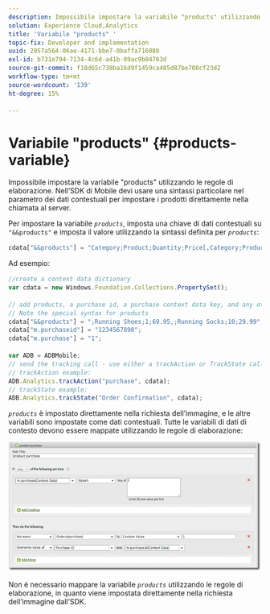 ```yaml
---
description: Impossibile impostare la variabile "products" utilizzando le regole di elaborazione. Nell’SDK di Mobile devi usare una sintassi particolare nel parametro dei dati contestuali per impostare i prodotti direttamente nella chiamata al server.
solution: Experience Cloud,Analytics
title: 'Variabile "products" '
topic-fix: Developer and implementation
uuid: 2057a564-06ae-4171-bbe7-0baffa71608b
exl-id: b731e794-7134-4c6d-a41b-09ac9b84763d
source-git-commit: f18d65c738ba16d9f1459ca485d87be708cf23d2
workflow-type: tm+mt
source-wordcount: '139'
ht-degree: 15%

---
```


# Variabile &quot;products&quot; {#products-variable}

Impossibile impostare la variabile &quot;products&quot; utilizzando le regole di elaborazione. Nell’SDK di Mobile devi usare una sintassi particolare nel parametro dei dati contestuali per impostare i prodotti direttamente nella chiamata al server.

Per impostare la variabile *`products`*, imposta una chiave di dati contestuali su `"&&products"` e imposta il valore utilizzando la sintassi definita per *`products`*:

```js
cdata["&&products"] = "Category;Product;Quantity;Price[,Category;Product;Quantity;Price]";
```

Ad esempio:

```js
//create a context data dictionary 
var cdata = new Windows.Foundation.Collections.PropertySet(); 
 
// add products, a purchase id, a purchase context data key, and any other data you want to collect. 
// Note the special syntax for products 
cdata["&&products"] = ";Running Shoes;1;69.95,;Running Socks;10;29.99"; 
cdata["m.purchaseid"] = "1234567890"; 
cdata["m.purchase"] = "1"; 
 
var ADB = ADBMobile; 
// send the tracking call - use either a trackAction or TrackState call. 
// trackAction example: 
ADB.Analytics.trackAction("purchase", cdata); 
// trackState example: 
ADB.Analytics.trackState("Order Confirmation", cdata);
```

*`products`* è impostato direttamente nella richiesta dell’immagine, e le altre variabili sono impostate come dati contestuali. Tutte le variabili di dati di contesto devono essere mappate utilizzando le regole di elaborazione:

![](assets/products-procrules.png)

Non è necessario mappare la variabile *`products`* utilizzando le regole di elaborazione, in quanto viene impostata direttamente nella richiesta dell’immagine dall’SDK.
